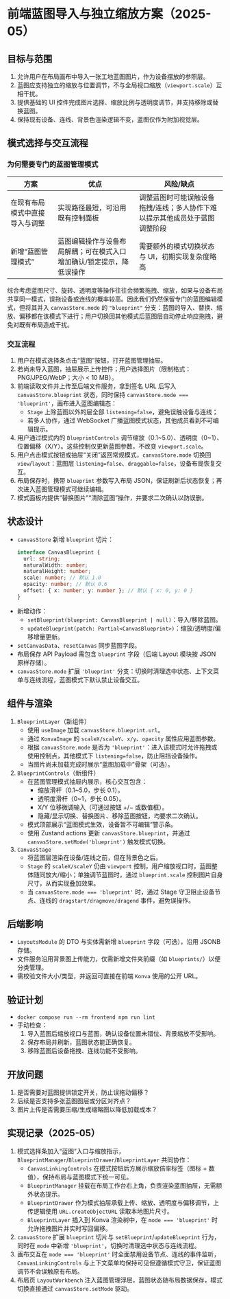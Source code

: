 # 前端蓝图导入与独立缩放方案（2025-05）

## 目标与范围
1. 允许用户在布局画布中导入一张工地蓝图图片，作为设备摆放的参照层。
2. 蓝图应支持独立的缩放与位置调节，不与全局视口缩放（`viewport.scale`）互相干扰。
3. 提供基础的 UI 控件完成图片选择、缩放比例与透明度调节，并支持移除或替换蓝图。
4. 保持现有设备、连线、背景色渲染逻辑不变，蓝图仅作为附加视觉层。

## 模式选择与交互流程

### 为何需要专门的蓝图管理模式

| 方案 | 优点 | 风险/缺点 |
| --- | --- | --- |
| 在现有布局模式中直接导入与调整 | 实现路径最短，可沿用既有控制面板 | 调整蓝图时可能误触设备拖拽/连线；多人协作下难以提示其他成员处于蓝图调整阶段 |
| 新增“蓝图管理模式” | 蓝图编辑操作与设备布局解耦；可在模式入口增加确认/锁定提示，降低误操作 | 需要额外的模式切换状态与 UI，初期实现复杂度略高 |

综合考虑蓝图尺寸、旋转、透明度等操作往往会频繁拖拽、缩放，如果与设备布局共享同一模式，误拖设备或连线的概率较高。因此我们仍然保留专门的蓝图编辑模式，但将其并入 `canvasStore.mode` 的 `"blueprint"` 分支：蓝图的导入、替换、缩放、偏移都在该模式下进行；用户切换回其他模式后蓝图层自动停止响应拖拽，避免对既有布局造成干扰。

### 交互流程
1. 用户在模式选择条点击“蓝图”按钮，打开蓝图管理抽屉。
2. 若尚未导入蓝图，抽屉展示上传控件；用户选择图片（限制格式：PNG/JPEG/WebP；大小 < 10 MB）。
3. 前端读取文件并上传至后端文件服务，拿到签名 URL 后写入 `canvasStore.blueprint` 状态，同时保持 `canvasStore.mode === 'blueprint'`，画布进入蓝图编辑态：
   - `Stage` 上除蓝图以外的层全部 `listening=false`，避免误触设备与连线；
   - 若多人协作，通过 WebSocket 广播蓝图模式状态，其他成员看到不可编辑提示。
4. 用户通过模式内的 `BlueprintControls` 调节缩放（0.1~5.0）、透明度（0~1）、位置偏移（X/Y）。这些控制仅更新蓝图参数，不改变 `viewport.scale`。
5. 用户点击模式按钮或抽屉“关闭”返回常规模式，`canvasStore.mode` 切换回 `view`/`layout`：蓝图层 `listening=false`、`draggable=false`，设备布局恢复交互。
6. 布局保存时，携带 `blueprint` 参数写入布局 JSON，保证刷新后状态恢复；再次进入蓝图管理模式可继续编辑。
7. 模式面板内提供“替换图片”“清除蓝图”操作，并要求二次确认以防误删。

## 状态设计
- `canvasStore` 新增 `blueprint` 切片：
  ```ts
  interface CanvasBlueprint {
    url: string;
    naturalWidth: number;
    naturalHeight: number;
    scale: number; // 默认 1.0
    opacity: number; // 默认 0.6
    offset: { x: number; y: number }; // 默认 { x: 0, y: 0 }
  }
  ```
- 新增动作：
  - `setBlueprint(blueprint: CanvasBlueprint | null)`：导入/移除蓝图。
  - `updateBlueprint(patch: Partial<CanvasBlueprint>)`：缩放/透明度/偏移增量更新。
- `setCanvasData`、`resetCanvas` 同步蓝图字段。
- 布局保存 API Payload 需包含 `blueprint` 字段（后端 Layout 模块按 JSON 原样存储）。
- `canvasStore.mode` 扩展 `'blueprint'` 分支：切换时清理选中状态、上下文菜单与连线流程，蓝图模式下默认禁止设备交互。

## 组件与渲染
1. `BlueprintLayer`（新组件）
   - 使用 `useImage` 加载 `canvasStore.blueprint.url`。
   - 通过 `KonvaImage` 的 `scaleX/scaleY`、`x/y`、`opacity` 属性应用蓝图参数。
   - 根据 `canvasStore.mode` 是否为 `'blueprint'`：进入该模式时允许拖拽或使用控制点，其他模式下 `listening=false`，防止阻挡设备操作。
   - 当图片尚未加载完成时展示“蓝图加载中”骨架（可选）。
2. `BlueprintControls`（新组件）
   - 在蓝图管理模式抽屉内展示，核心交互包含：
     - 缩放滑杆（0.1~5.0，步长 0.1）。
     - 透明度滑杆（0~1，步长 0.05）。
     - X/Y 位移微调输入（可通过按钮 +/− 或数值框）。
     - 隐藏/显示切换、替换图片、移除蓝图按钮，均要求二次确认。
   - 模式顶部展示“蓝图模式生效，设备暂不可编辑”警示条。
   - 使用 Zustand actions 更新 `canvasStore.blueprint`，并通过 `canvasStore.setMode('blueprint')` 触发模式切换。
3. `CanvasStage`
   - 将蓝图层渲染在设备/连线之前，但在背景色之后。
   - `Stage` 的 `scaleX/scaleY` 仍由 `viewport` 控制，用户缩放视口时，蓝图整体随同放大/缩小；单独调节蓝图时，通过 `blueprint.scale` 控制图片自身尺寸，从而实现叠加效果。
   - 当 `canvasStore.mode === 'blueprint'` 时，通过 Stage 守卫阻止设备节点、连线的 `dragstart/dragmove/dragend` 事件，避免误操作。

## 后端影响
- `LayoutsModule` 的 DTO 与实体需新增 `blueprint` 字段（可选），沿用 JSONB 存储。
- 文件服务沿用背景图上传能力，仅需新增文件夹前缀（如 `blueprints/`）以便分类管理。
- 需校验文件大小/类型，并返回可直接在前端 `Konva` 使用的公开 URL。

## 验证计划
- `docker compose run --rm frontend npm run lint`
- 手动检查：
  1. 导入蓝图后缩放视口与蓝图，确认设备位置未错位、背景缩放不受影响。
  2. 保存布局并刷新，蓝图状态能正确恢复。
  3. 移除蓝图后设备拖拽、连线功能不受影响。

## 开放问题
1. 是否需要对蓝图提供锁定开关，防止误拖动偏移？
2. 后续是否支持多张蓝图图层或分区对齐点？
3. 图片上传是否需要压缩/生成缩略图以降低加载成本？


## 实现记录（2025-05）
1. 模式选择条加入“蓝图”入口与缩放指示，`BlueprintManager`/`BlueprintDrawer`/`BlueprintLayer` 共同协作：
   - `CanvasLinkingControls` 在模式按钮后方展示缩放倍率标签（图标 + 数值），保持布局与蓝图模式下统一可见。
   - `BlueprintManager` 挂载在布局工作台右上角，负责渲染蓝图抽屉，无需额外状态提示。
   - `BlueprintDrawer` 作为模式抽屉承载上传、缩放、透明度与偏移调节，上传逻辑使用 `URL.createObjectURL` 读取本地图片尺寸。
   - `BlueprintLayer` 插入到 Konva 渲染树中，在 `mode === 'blueprint'` 时允许拖拽图片并实时写回偏移。
2. `canvasStore` 扩展 `blueprint` 切片与 `setBlueprint`/`updateBlueprint` 行为，同时在 `mode` 中新增 `'blueprint'`，切换时清理选中状态与连线流程。
3. 画布交互在 `mode === 'blueprint'` 时全面禁用设备节点、连线的事件监听，`CanvasLinkingControls` 与上下文菜单均保持可见但遵循模式守卫，保证蓝图调节不会误触原有布局。
4. 布局页 `LayoutWorkbench` 注入蓝图管理浮层，蓝图状态随布局数据保存，模式切换直接通过 `canvasStore.setMode` 驱动。

